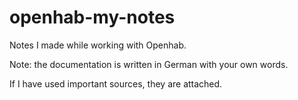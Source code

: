 # openhab-my-notes
Notes I made while working with Openhab.

Note: the documentation is written in German with your own words.

If I have used important sources, they are attached.
